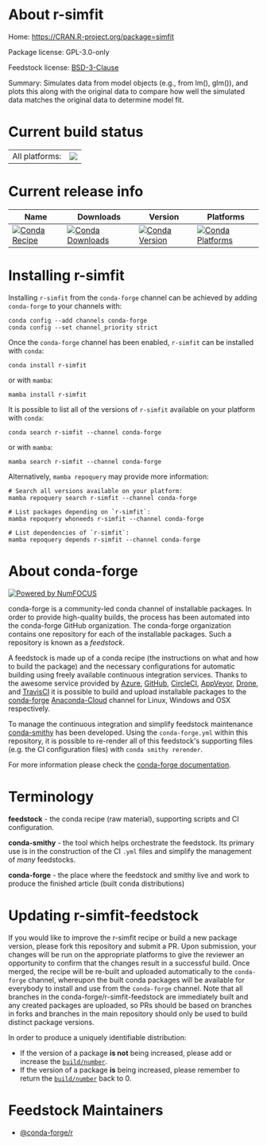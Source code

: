 About r-simfit
==============

Home: https://CRAN.R-project.org/package=simfit

Package license: GPL-3.0-only

Feedstock license: [BSD-3-Clause](https://github.com/conda-forge/r-simfit-feedstock/blob/main/LICENSE.txt)

Summary: Simulates data from model objects (e.g., from lm(), glm()), and plots this along with the original data to compare how well the simulated data matches the original data to determine model fit.

Current build status
====================


<table><tr><td>All platforms:</td>
    <td>
      <a href="https://dev.azure.com/conda-forge/feedstock-builds/_build/latest?definitionId=12833&branchName=main">
        <img src="https://dev.azure.com/conda-forge/feedstock-builds/_apis/build/status/r-simfit-feedstock?branchName=main">
      </a>
    </td>
  </tr>
</table>

Current release info
====================

| Name | Downloads | Version | Platforms |
| --- | --- | --- | --- |
| [![Conda Recipe](https://img.shields.io/badge/recipe-r--simfit-green.svg)](https://anaconda.org/conda-forge/r-simfit) | [![Conda Downloads](https://img.shields.io/conda/dn/conda-forge/r-simfit.svg)](https://anaconda.org/conda-forge/r-simfit) | [![Conda Version](https://img.shields.io/conda/vn/conda-forge/r-simfit.svg)](https://anaconda.org/conda-forge/r-simfit) | [![Conda Platforms](https://img.shields.io/conda/pn/conda-forge/r-simfit.svg)](https://anaconda.org/conda-forge/r-simfit) |

Installing r-simfit
===================

Installing `r-simfit` from the `conda-forge` channel can be achieved by adding `conda-forge` to your channels with:

```
conda config --add channels conda-forge
conda config --set channel_priority strict
```

Once the `conda-forge` channel has been enabled, `r-simfit` can be installed with `conda`:

```
conda install r-simfit
```

or with `mamba`:

```
mamba install r-simfit
```

It is possible to list all of the versions of `r-simfit` available on your platform with `conda`:

```
conda search r-simfit --channel conda-forge
```

or with `mamba`:

```
mamba search r-simfit --channel conda-forge
```

Alternatively, `mamba repoquery` may provide more information:

```
# Search all versions available on your platform:
mamba repoquery search r-simfit --channel conda-forge

# List packages depending on `r-simfit`:
mamba repoquery whoneeds r-simfit --channel conda-forge

# List dependencies of `r-simfit`:
mamba repoquery depends r-simfit --channel conda-forge
```


About conda-forge
=================

[![Powered by
NumFOCUS](https://img.shields.io/badge/powered%20by-NumFOCUS-orange.svg?style=flat&colorA=E1523D&colorB=007D8A)](https://numfocus.org)

conda-forge is a community-led conda channel of installable packages.
In order to provide high-quality builds, the process has been automated into the
conda-forge GitHub organization. The conda-forge organization contains one repository
for each of the installable packages. Such a repository is known as a *feedstock*.

A feedstock is made up of a conda recipe (the instructions on what and how to build
the package) and the necessary configurations for automatic building using freely
available continuous integration services. Thanks to the awesome service provided by
[Azure](https://azure.microsoft.com/en-us/services/devops/), [GitHub](https://github.com/),
[CircleCI](https://circleci.com/), [AppVeyor](https://www.appveyor.com/),
[Drone](https://cloud.drone.io/welcome), and [TravisCI](https://travis-ci.com/)
it is possible to build and upload installable packages to the
[conda-forge](https://anaconda.org/conda-forge) [Anaconda-Cloud](https://anaconda.org/)
channel for Linux, Windows and OSX respectively.

To manage the continuous integration and simplify feedstock maintenance
[conda-smithy](https://github.com/conda-forge/conda-smithy) has been developed.
Using the ``conda-forge.yml`` within this repository, it is possible to re-render all of
this feedstock's supporting files (e.g. the CI configuration files) with ``conda smithy rerender``.

For more information please check the [conda-forge documentation](https://conda-forge.org/docs/).

Terminology
===========

**feedstock** - the conda recipe (raw material), supporting scripts and CI configuration.

**conda-smithy** - the tool which helps orchestrate the feedstock.
                   Its primary use is in the construction of the CI ``.yml`` files
                   and simplify the management of *many* feedstocks.

**conda-forge** - the place where the feedstock and smithy live and work to
                  produce the finished article (built conda distributions)


Updating r-simfit-feedstock
===========================

If you would like to improve the r-simfit recipe or build a new
package version, please fork this repository and submit a PR. Upon submission,
your changes will be run on the appropriate platforms to give the reviewer an
opportunity to confirm that the changes result in a successful build. Once
merged, the recipe will be re-built and uploaded automatically to the
`conda-forge` channel, whereupon the built conda packages will be available for
everybody to install and use from the `conda-forge` channel.
Note that all branches in the conda-forge/r-simfit-feedstock are
immediately built and any created packages are uploaded, so PRs should be based
on branches in forks and branches in the main repository should only be used to
build distinct package versions.

In order to produce a uniquely identifiable distribution:
 * If the version of a package **is not** being increased, please add or increase
   the [``build/number``](https://docs.conda.io/projects/conda-build/en/latest/resources/define-metadata.html#build-number-and-string).
 * If the version of a package **is** being increased, please remember to return
   the [``build/number``](https://docs.conda.io/projects/conda-build/en/latest/resources/define-metadata.html#build-number-and-string)
   back to 0.

Feedstock Maintainers
=====================

* [@conda-forge/r](https://github.com/conda-forge/r/)

